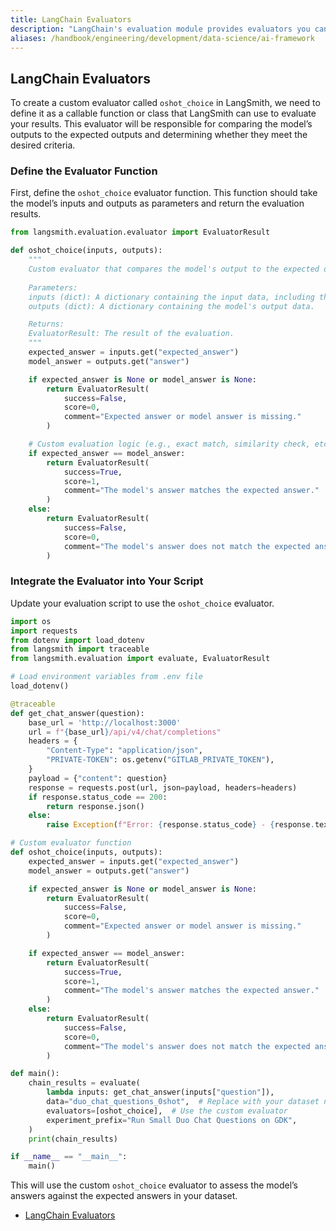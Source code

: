 ```yaml
---
title: LangChain Evaluators
description: "LangChain's evaluation module provides evaluators you can use as-is for common evaluation scenarios, or you can define custom ones."
aliases: /handbook/engineering/development/data-science/ai-framework
---
```


## LangChain Evaluators

To create a custom evaluator called `oshot_choice` in LangSmith, we need to define it as a callable function or class that LangSmith can use to evaluate your results. This evaluator will be responsible for comparing the model’s outputs to the expected outputs and determining whether they meet the desired criteria.

### Define the Evaluator Function

First, define the `oshot_choice` evaluator function. This function should take the model’s inputs and outputs as parameters and return the evaluation results.

```python
from langsmith.evaluation.evaluator import EvaluatorResult

def oshot_choice(inputs, outputs):
    """
    Custom evaluator that compares the model's output to the expected output.
    
    Parameters:
    inputs (dict): A dictionary containing the input data, including the expected answer.
    outputs (dict): A dictionary containing the model's output data.

    Returns:
    EvaluatorResult: The result of the evaluation.
    """
    expected_answer = inputs.get("expected_answer")
    model_answer = outputs.get("answer")

    if expected_answer is None or model_answer is None:
        return EvaluatorResult(
            success=False,
            score=0,
            comment="Expected answer or model answer is missing."
        )

    # Custom evaluation logic (e.g., exact match, similarity check, etc.)
    if expected_answer == model_answer:
        return EvaluatorResult(
            success=True,
            score=1,
            comment="The model's answer matches the expected answer."
        )
    else:
        return EvaluatorResult(
            success=False,
            score=0,
            comment="The model's answer does not match the expected answer."
        )
```

### Integrate the Evaluator into Your Script

Update your evaluation script to use the `oshot_choice` evaluator.

```python
import os
import requests
from dotenv import load_dotenv
from langsmith import traceable
from langsmith.evaluation import evaluate, EvaluatorResult

# Load environment variables from .env file
load_dotenv()

@traceable
def get_chat_answer(question):
    base_url = 'http://localhost:3000'
    url = f"{base_url}/api/v4/chat/completions"
    headers = {
        "Content-Type": "application/json",
        "PRIVATE-TOKEN": os.getenv("GITLAB_PRIVATE_TOKEN"),
    }
    payload = {"content": question}
    response = requests.post(url, json=payload, headers=headers)
    if response.status_code == 200:
        return response.json()
    else:
        raise Exception(f"Error: {response.status_code} - {response.text}")

# Custom evaluator function
def oshot_choice(inputs, outputs):
    expected_answer = inputs.get("expected_answer")
    model_answer = outputs.get("answer")

    if expected_answer is None or model_answer is None:
        return EvaluatorResult(
            success=False,
            score=0,
            comment="Expected answer or model answer is missing."
        )

    if expected_answer == model_answer:
        return EvaluatorResult(
            success=True,
            score=1,
            comment="The model's answer matches the expected answer."
        )
    else:
        return EvaluatorResult(
            success=False,
            score=0,
            comment="The model's answer does not match the expected answer."
        )

def main():
    chain_results = evaluate(
        lambda inputs: get_chat_answer(inputs["question"]),
        data="duo_chat_questions_0shot",  # Replace with your dataset name
        evaluators=[oshot_choice],  # Use the custom evaluator
        experiment_prefix="Run Small Duo Chat Questions on GDK",
    )
    print(chain_results)

if __name__ == "__main__":
    main()
```

This will use the custom `oshot_choice` evaluator to assess the model’s answers against the expected answers in your dataset.

- [LangChain Evaluators](https://docs.smith.langchain.com/reference/sdk_reference/langchain_evaluators)